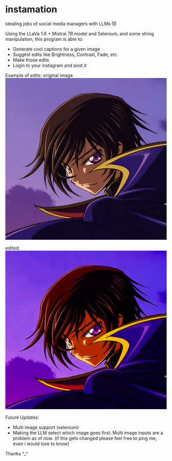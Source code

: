 # instamation
stealing jobs of social media managers with LLMs 😼

Using the LLaVa 1.6 + Mistral 7B model and Selenium, and some string manipulation, this program is able to:
- Generate cool captions for a given image
- Suggest edits like Brightness, Contrast, Fade, etc
- Make those edits
- Login to your instagram and post it

Example of edits:
original image
![original picture](https://github.com/notmehul/instamation/blob/main/ogimage.jpg "OG Image")

edited:
![edited image](https://github.com/notmehul/instamation/blob/main/edited-image.jpg "edited")

Future Updates:
- Multi image support (selenium)
- Making the LLM select which image goes first. Multi image inputs are a problem as of now. (if this gets changed please feel free to ping me, even i would love to know)

Thanks ^_^
